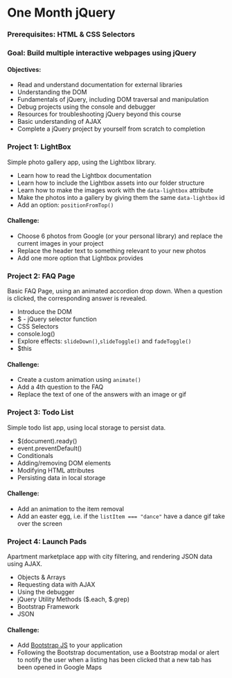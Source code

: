 # One Month jQuery

### Prerequisites: HTML & CSS Selectors

### Goal: Build multiple interactive webpages using jQuery

#### Objectives:

* Read and understand documentation for external libraries
* Understanding the DOM
* Fundamentals of jQuery, including DOM traversal and manipulation
* Debug projects using the console and debugger
* Resources for troubleshooting jQuery beyond this course
* Basic understanding of AJAX
* Complete a jQuery project by yourself from scratch to completion

### Project 1: LightBox

Simple photo gallery app, using the Lightbox library.

* Learn how to read the Lightbox documentation
* Learn how to include the Lightbox assets into our folder structure
* Learn how to make the images work with the `data-lightbox` attribute
* Make the photos into a gallery by giving them the same `data-lightbox` id
* Add an option: `positionFromTop()`

#### Challenge:
* Choose 6 photos from Google (or your personal library) and replace the current images in your project
* Replace the header text to something relevant to your new photos
* Add one more option that Lightbox provides

### Project 2: FAQ Page

Basic FAQ Page, using an animated accordion drop down. When a question is clicked, the corresponding answer is revealed.

* Introduce the DOM
* $ - jQuery selector function
* CSS Selectors
* console.log()
* Explore effects: `slideDown()`,`slideToggle()` and `fadeToggle()`
* $this

#### Challenge:
* Create a custom animation using `animate()`
* Add a 4th question to the FAQ
* Replace the text of one of the answers with an image or gif


### Project 3: Todo List

Simple todo list app, using local storage to persist data.

 * $(document).ready()
 * event.preventDefault()
 * Conditionals
 * Adding/removing DOM elements
 * Modifying HTML attributes
 * Persisting data in local storage

#### Challenge:
 * Add an animation to the item removal
 * Add an easter egg, i.e. if the `listItem === "dance"` have a dance gif take over the screen

### Project 4: Launch Pads

Apartment marketplace app with city filtering, and rendering JSON data using AJAX.

* Objects & Arrays
* Requesting data with AJAX
* Using the debugger
* jQuery Utility Methods ($.each, $.grep)
* Bootstrap Framework
* JSON

#### Challenge:
* Add [Bootstrap JS](https://maxcdn.bootstrapcdn.com/bootstrap/3.3.5/js/bootstrap.min.js) to your application
* Following the Bootstrap documentation, use a Bootstrap modal or alert to notify the user when a listing has been clicked that a new tab has been opened in Google Maps



